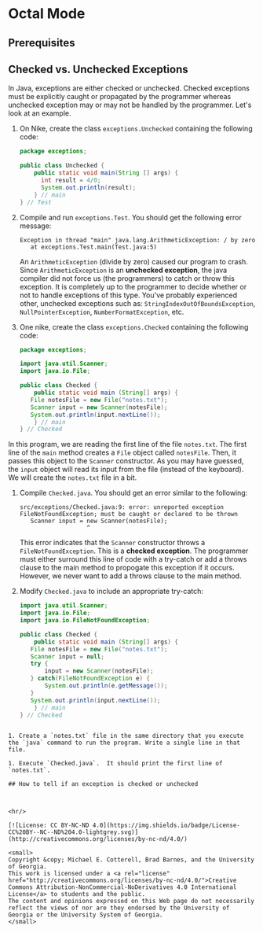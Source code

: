 # Octal Mode

## Prerequisites

## Checked vs. Unchecked Exceptions

In Java, exceptions are either checked or unchecked. Checked exceptions must be explicitly caught or propagated by the programmer whereas 
unchecked exception may or may not be handled by the programmer.  Let's look at an example.

1. On Nike, create the class `exceptions.Unchecked` containing the following code:

   ```java
   package exceptions;

   public class Unchecked {
       public static void main(String [] args) {
         int result = 4/0;
         System.out.println(result);
       } // main
   } // Test
   ```

1. Compile and run `exceptions.Test`. You should get the following error message:

   ```
   Exception in thread "main" java.lang.ArithmeticException: / by zero
      at exceptions.Test.main(Test.java:5)
   ```
   An `ArithmeticException` (divide by zero) caused our program to crash. Since `ArithmeticException` is an **unchecked exception**, the
   java compiler did not force us (the programmers) to catch or throw this exception.  It is completely up to the programmer to decide 
   whether or not to handle exceptions of this type. You've probably experienced other, unchecked exceptions such as:
   `StringIndexOutOfBoundsException`, `NullPointerException`, `NumberFormatException`, etc.

1. One nike, create the class `exceptions.Checked` containing the following code:

   ```java
   package exceptions;

   import java.util.Scanner;
   import java.io.File;

   public class Checked {
       public static void main (String[] args) {
      File notesFile = new File("notes.txt");
      Scanner input = new Scanner(notesFile);
      System.out.println(input.nextLine());
       } // main
   } // Checked
   ```

In this program, we are reading the first line of the file `notes.txt`. The first line of the `main` method creates a `File` object called
`notesFile`.  Then, it passes this object to the `Scanner` constructor.  As you may have guessed, the `input` object will read its 
input from the file (instead of the keyboard).  We will create the `notes.txt` file in a bit.

1. Compile `Checked.java`.  You should get an error similar to the following:

   ```
   src/exceptions/Checked.java:9: error: unreported exception FileNotFoundException; must be caught or declared to be thrown
      Scanner input = new Scanner(notesFile);
                      ^
   ```
   This error indicates that the `Scanner` constructor throws a `FileNotFoundException`.  This is a **checked exception**.  The programmer
   must either surround this line of code with a try-catch or add a throws clause to the main method to propogate this exception if it
   occurs.  However, we never want to add a throws clause to the main method.
   
1. Modify `Checked.java` to include an appropriate try-catch:

   ```java
   import java.util.Scanner;
   import java.io.File;
   import java.io.FileNotFoundException;

   public class Checked {
       public static void main (String[] args) {
      File notesFile = new File("notes.txt");
      Scanner input = null;
      try {
          input = new Scanner(notesFile);
      } catch(FileNotFoundException e) {
          System.out.println(e.getMessage());
      }
      System.out.println(input.nextLine());
       } // main
   } // Checked
```

1. Create a `notes.txt` file in the same directory that you execute the `java` command to run the program. Write a single line in that
file.

1. Execute `Checked.java`.  It should print the first line of `notes.txt`.

## How to tell if an exception is checked or unchecked



<hr/>

[![License: CC BY-NC-ND 4.0](https://img.shields.io/badge/License-CC%20BY--NC--ND%204.0-lightgrey.svg)](http://creativecommons.org/licenses/by-nc-nd/4.0/)

<small>
Copyright &copy; Michael E. Cotterell, Brad Barnes, and the University of Georgia.
This work is licensed under a <a rel="license" href="http://creativecommons.org/licenses/by-nc-nd/4.0/">Creative Commons Attribution-NonCommercial-NoDerivatives 4.0 International License</a> to students and the public.
The content and opinions expressed on this Web page do not necessarily reflect the views of nor are they endorsed by the University of Georgia or the University System of Georgia.
</small>
